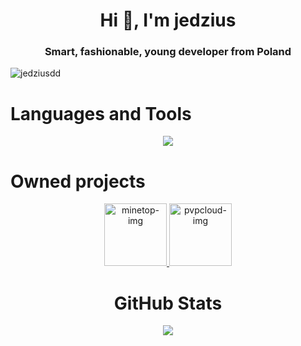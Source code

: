 <h1 align="center">Hi 👋, I'm jedzius</h1>
<h3 align="center">Smart, fashionable, young developer from Poland</h3>
<p align="left"> <img src="https://komarev.com/ghpvc/?username=jedziemy&label=Profile%20views&color=0e75b6&style=flat" alt="jedziusdd" /> </p>

<h1>Languages and Tools</h1>
<p align="center">
  <a href="https://skillicons.dev">
    <img src="https://skillicons.dev/icons?i=github,go,gradle,maven,idea,kotlin,mysql,redis,postgresql,mongodb,&perline=5"/>
  </a>
</p>
<h1>Owned projects</h1>
<p align="center" display="flex">
    <a href="https://minetop.pl" display="flex">
        <img width="100px" src="https://i.imgur.com/gjJ4FkE.png" alt="minetop-img">
    </a>
    <a href="https://pvpcloud.pl" display="flex" margin-left="25px">
        <img width="100px" src="https://cdn.discordapp.com/icons/1060639816716394587/658c7879df273acd23262c887c7feb58.webp?size=240" alt="pvpcloud-img">
    </a>
</p>
<h1 align="center">GitHub Stats</h1>
<div align="center">
  <img src="https://github-readme-stats.vercel.app/api?username=jedziemy&show_icons=true&theme=tokyonight" />
</div>